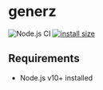 # generz
![Node.js CI](https://github.com/pintarj/generz/workflows/Node.js%20CI/badge.svg?branch=master) [![install size](https://packagephobia.now.sh/badge?p=generz)](https://packagephobia.now.sh/result?p=generz)

## Requirements

- Node.js v10+ installed
